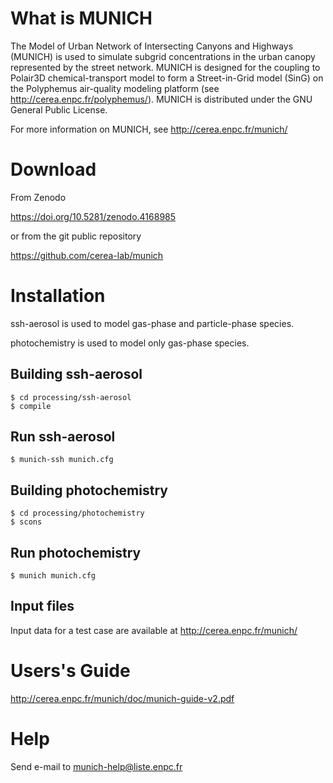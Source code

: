 What is MUNICH
==============

The Model of Urban Network of Intersecting Canyons and Highways (MUNICH) is
used to simulate subgrid concentrations in the urban canopy represented by the
street network. MUNICH is designed for the coupling to Polair3D
chemical-transport model to form a Street-in-Grid model (SinG) on the
Polyphemus air-quality modeling platform (see http://cerea.enpc.fr/polyphemus/).
MUNICH is distributed under the GNU General Public License.

For more information on MUNICH, see http://cerea.enpc.fr/munich/

Download
========

From Zenodo

https://doi.org/10.5281/zenodo.4168985

or from the git public repository

https://github.com/cerea-lab/munich


Installation
============

ssh-aerosol is used to model gas-phase and particle-phase species.

photochemistry is used to model only gas-phase species.

Building ssh-aerosol
--------------------

```
$ cd processing/ssh-aerosol
$ compile
```

Run ssh-aerosol
---------------

```
$ munich-ssh munich.cfg
```


Building photochemistry
-----------------------

```
$ cd processing/photochemistry
$ scons
```

Run photochemistry
------------------

```
$ munich munich.cfg
```


Input files
-----------

Input data for a test case are available at http://cerea.enpc.fr/munich/


Users's Guide
=============

http://cerea.enpc.fr/munich/doc/munich-guide-v2.pdf


Help
====

Send e-mail to munich-help@liste.enpc.fr
